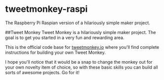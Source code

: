 # tweetmonkey-raspi
The Raspberry Pi Raspian version of a hilariously simple maker project.

##Tweet Monkey
Tweet Monkey is a hilariously simple maker project. The goal is to get you started in a very fun and rewarding area.

This is the official code base for [tweetmonkey.io](http://tweetmonkey.io) where you'll find complete instructions for building your own Tweet Monkey.

I hope you'll notice that it would be a snap to change the monkey out for your own novelty item of choice, so with these basic skills you can build all sorts of awesome projects. Go for it!

